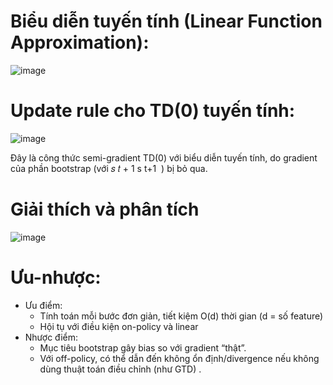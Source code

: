 # Biểu diễn tuyến tính (Linear Function Approximation):
![image](https://github.com/user-attachments/assets/b14dcb1d-23c3-4f21-9746-b5723de2bd23)
# Update rule cho TD(0) tuyến tính:
![image](https://github.com/user-attachments/assets/80da8221-01d4-4527-80cf-f9bad05e2f37)

Đây là công thức semi-gradient TD(0) với biểu diễn tuyến tính, do gradient của phần bootstrap (với 
𝑠
𝑡
+
1
s 
t+1
​
 ) bị bỏ qua.

# Giải thích và phân tích
![image](https://github.com/user-attachments/assets/3de9e463-1551-4696-a668-1f79eb2c1f59)
# Ưu-nhược:
- Ưu điểm:
   + Tính toán mỗi bước đơn giản, tiết kiệm O(d) thời gian (d = số feature)
   + Hội tụ với điều kiện on-policy và linear
- Nhược điểm:
   + Mục tiêu bootstrap gây bias so với gradient “thật”.
   + Với off-policy, có thể dẫn đến không ổn định/divergence nếu không dùng thuật toán điều chỉnh (như GTD) .
